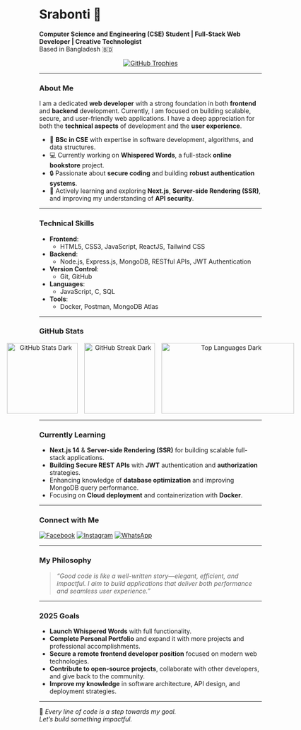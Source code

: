 # Srabonti 👑  
**Computer Science and Engineering (CSE) Student | Full-Stack Web Developer | Creative Technologist**  
Based in Bangladesh 🇧🇩

<p align="center">
  <a href="https://github.com/srabonti03">
    <img src="https://github-profile-trophy.vercel.app/?username=srabonti03&theme=onedark&no-frame=true&row=1&margin-w=15&margin-h=15" alt="GitHub Trophies" />
  </a>
</p>

---

### About Me

I am a dedicated **web developer** with a strong foundation in both **frontend** and **backend** development. Currently, I am focused on building scalable, secure, and user-friendly web applications. I have a deep appreciation for both the **technical aspects** of development and the **user experience**.

- 🧠 **BSc in CSE** with expertise in software development, algorithms, and data structures.
- 💻 Currently working on **Whispered Words**, a full-stack **online bookstore** project.
- 🔒 Passionate about **secure coding** and building **robust authentication systems**.
- 🌱 Actively learning and exploring **Next.js**, **Server-side Rendering (SSR)**, and improving my understanding of **API security**.

---

### Technical Skills

- **Frontend**:  
  - HTML5, CSS3, JavaScript, ReactJS, Tailwind CSS
- **Backend**:  
  - Node.js, Express.js, MongoDB, RESTful APIs, JWT Authentication
- **Version Control**:  
  - Git, GitHub
- **Languages**:  
  - JavaScript, C, SQL
- **Tools**:  
  - Docker, Postman, MongoDB Atlas

---

### GitHub Stats

<p align="center" style="display: flex; justify-content: center; gap: 15px;">
  <img src="https://github-readme-stats.vercel.app/api?username=srabonti03&show_icons=true&theme=dark&locale=en" alt="GitHub Stats Dark" style="height: 160px; object-fit: contain;"/>
  <img src="https://github-readme-streak-stats.herokuapp.com/?user=srabonti03&theme=dark" alt="GitHub Streak Dark" style="height: 160px; object-fit: contain;"/>
  <img src="https://github-readme-stats.vercel.app/api/top-langs?username=srabonti03&layout=compact&theme=dark&locale=en" alt="Top Languages Dark" style="height: 160px; width: 300px; object-fit: contain;"/>
</p>

---

### Currently Learning

- **Next.js 14** & **Server-side Rendering (SSR)** for building scalable full-stack applications.
- **Building Secure REST APIs** with **JWT** authentication and **authorization** strategies.
- Enhancing knowledge of **database optimization** and improving MongoDB query performance.
- Focusing on **Cloud deployment** and containerization with **Docker**.

---

### Connect with Me

<p align="left">
  <a href="https://facebook.com/srabonti.talukdar03" target="_blank"><img src="https://img.icons8.com/color/48/facebook.png" alt="Facebook"/></a>
  <a href="https://instagram.com/srabonti_talukdar03" target="_blank"><img src="https://img.icons8.com/color/48/instagram-new.png" alt="Instagram"/></a>
  <a href="https://wa.me/8801724394274" target="_blank"><img src="https://img.icons8.com/color/48/whatsapp.png" alt="WhatsApp"/></a>
</p>

---

### My Philosophy

> *“Good code is like a well-written story—elegant, efficient, and impactful. I aim to build applications that deliver both performance and seamless user experience.”*

---

### 2025 Goals

- **Launch Whispered Words** with full functionality.
- **Complete Personal Portfolio** and expand it with more projects and professional accomplishments.
- **Secure a remote frontend developer position** focused on modern web technologies.
- **Contribute to open-source projects**, collaborate with other developers, and give back to the community.
- **Improve my knowledge** in software architecture, API design, and deployment strategies.

---

🖤 *Every line of code is a step towards my goal.*  
*Let’s build something impactful.*  
